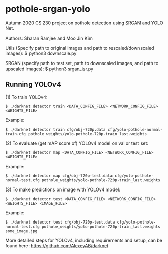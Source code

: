 # pothole-srgan-yolo
Autumn 2020 CS 230 project on pothole detection using SRGAN and YOLO Net.

Authors: Sharan Ramjee and Moo Jin Kim

Utils (Specify path to original images and path to rescaled/downscaled images): $ python3 downscale.py

SRGAN (specify path to test set, path to downscaled images, and path to upscaled images): $ python3 srgan_isr.py

## Running YOLOv4
(1) To train YOLOv4:
```
$ ./darknet detector train <DATA_CONFIG_FILE> <NETWORK_CONFIG_FILE> <WEIGHTS_FILE>
```
Example:
```
$ ./darknet detector train cfg/obj-720p.data cfg/yolo-pothole-normal-train.cfg pothole_weights/yolo-pothole-720p-train_last.weights
```

(2) To evaluate (get mAP score of) YOLOv4 model on val or test set:
```
$ ./darknet detector map <DATA_CONFIG_FILE> <NETWORK_CONFIG_FILE> <WEIGHTS_FILE>
```
Example:
```
$ ./darknet detector map cfg/obj-720p-test.data cfg/yolo-pothole-normal-test.cfg pothole_weights/yolo-pothole-720p-train_last.weights
```

(3) To make predictions on image with YOLOv4 model:
```
$ ./darknet detector test <DATA_CONFIG_FILE> <NETWORK_CONFIG_FILE> <WEIGHTS_FILE> <IMAGE_FILE>
```
Example:
```
$ ./darknet detector test cfg/obj-720p-test.data cfg/yolo-pothole-normal-test.cfg pothole_weights/yolo-pothole-720p-train_last.weights some_image.jpg
```

More detailed steps for YOLOv4, including requirements and setup, can be found here: https://github.com/AlexeyAB/darknet
